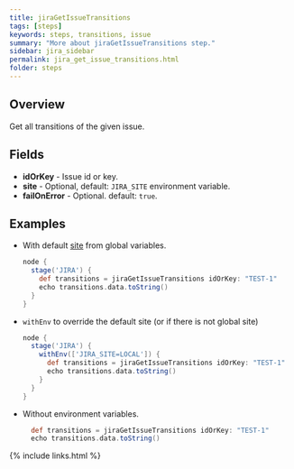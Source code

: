 ```yaml
---
title: jiraGetIssueTransitions
tags: [steps]
keywords: steps, transitions, issue
summary: "More about jiraGetIssueTransitions step."
sidebar: jira_sidebar
permalink: jira_get_issue_transitions.html
folder: steps
---
```


## Overview

Get all transitions of the given issue.

## Fields

* **idOrKey** - Issue id or key.
* **site** - Optional, default: `JIRA_SITE` environment variable.
* **failOnError** - Optional. default: `true`.

## Examples

* With default [site](config#environment-variables) from global variables.

  ```groovy
  node {
    stage('JIRA') {
      def transitions = jiraGetIssueTransitions idOrKey: "TEST-1"
      echo transitions.data.toString()
    }
  }
  ```
* `withEnv` to override the default site (or if there is not global site)
  ```groovy
  node {
    stage('JIRA') {
      withEnv(['JIRA_SITE=LOCAL']) {
        def transitions = jiraGetIssueTransitions idOrKey: "TEST-1"
        echo transitions.data.toString()
      }
    }
  }
  ```
* Without environment variables.
  ```groovy
    def transitions = jiraGetIssueTransitions idOrKey: "TEST-1"
    echo transitions.data.toString()
  ```


{% include links.html %}
